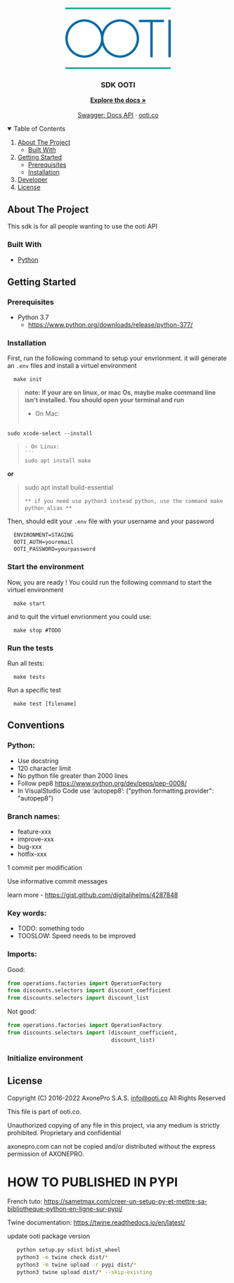 <!-- PROJECT LOGO -->
<br />
<p align="center">
  <a href="https://github.com/axonepro/sdk-ooti/blob/master/README.md">
    <img src="static/logo.png" alt="Logo" width="240" height="140">
  </a>

  <h3 align="center">SDK OOTI</h3>

  <p align="center">
    <a href="https://github.com/axonepro/sdk-ooti/blob/master/README.md"><strong>Explore the docs »</strong></a>
    <br />
    <br />
    <a href="https://app.ooti.co/api/v1/docs/">Swagger: Docs API</a>
    ·
    <a href="https://ooti.co/">ooti.co</a>
  </p>
</p>


<!-- TABLE OF CONTENTS -->
<details open="open">
  <summary>Table of Contents</summary>
  <ol>
    <li>
      <a href="#about-the-project">About The Project</a>
      <ul>
        <li><a href="#built-with">Built With</a></li>
      </ul>
    </li>
    <li>
      <a href="#getting-started">Getting Started</a>
      <ul>
        <li><a href="#prerequisites">Prerequisites</a></li>
        <li><a href="#installation">Installation</a></li>
      </ul>
    </li>
    <li>
        <a href="#developer">Developer</a>
    </li>
    <li><a href="#license">License</a></li>
  </ol>
</details>



<!-- ABOUT THE PROJECT -->
## About The Project

This sdk is for all people wanting to use the ooti API


### Built With

* [Python](https://www.python.org/)


<!-- GETTING STARTED -->
## Getting Started

### Prerequisites

* Python 3.7
  - https://www.python.org/downloads/release/python-377/


### Installation

First, run the following command to setup your envrionment.
it will generate an ```.env``` files and install a virtuel environment

```
  make init
```

>  **note: If your are on linux, or mac Os, maybe make command line isn't installed. You should open your terminal and run**
>  - On Mac:
>  ````
    sudo xcode-select --install
>  ````
>  - On Linux:
>  ```
>  sudo apt install make
  **or**
>  sudo apt install build-essential
>  ```
> ** if you need use python3 instead python, use the command make python_alias **

Then, should edit your ```.env``` file with your username and your password

```
  ENVIRONMENT=STAGING
  OOTI_AUTH=youremail
  OOTI_PASSWORD=yourpassword
```

### Start the environment
Now, you are ready ! You could run the following command to start the virtuel environment
```
  make start
```
and to quit the virtuel envrionment you could use:
```
  make stop #TODO
```

### Run the tests

Run all tests:
```
  make tests
```

Run a specific test
```
  make test [filename]
```


<!-- CONVENTIONS -->
## Conventions

### Python:
* Use docstring
* 120 character limit
* No python file greater than 2000 lines
* Follow pep8 https://www.python.org/dev/peps/pep-0008/
* In VisualStudio Code use ‘autopep8’: ("python.formatting.provider": "autopep8")


### Branch names:
* feature-xxx
* improve-xxx
* bug-xxx
* hotfix-xxx

1 commit per modification

Use informative commit messages

learn more - https://gist.github.com/digitaljhelms/4287848

### Key words:
* TODO: something todo
* TOOSLOW: Speed needs to be improved

### Imports:
Good:
   ```py
   from operations.factories import OperationFactory
   from discounts.selectors import discount_coefficient
   from discounts.selectors import discount_list
   ```
Not good:
   ```py
   from operations.factories import OperationFactory
   from discounts.selectors import (discount_coefficient,
                                    discount_list)
   ```

### Initialize environment


<!-- LICENSE -->
## License

Copyright (C) 2016-2022 AxonePro S.A.S. info@ooti.co All Rights Reserved

This file is part of ooti.co.

Unauthorized copying of any file in this project, via any medium is strictly prohibited. Proprietary and confidential

axonepro.com can not be copied and/or distributed without the express permission of AXONEPRO.

# HOW TO PUBLISHED IN PYPI
French tuto: https://sametmax.com/creer-un-setup-py-et-mettre-sa-bibliotheque-python-en-ligne-sur-pypi/

Twine documentation: https://twine.readthedocs.io/en/latest/

update ooti package version
```sh
   python setup.py sdist bdist_wheel
   python3 -m twine check dist/*
   python3 -m twine upload -r pypi dist/*
   python3 twine upload dist/* --skip-existing
```

<!-- MARKDOWN LINKS & IMAGES -->
[linkedin-url]: https://www.linkedin.com/company/ooti-co/
[linkedin-shield]: https://img.shields.io/badge/-LinkedIn-black.svg?style=for-the-badge&logo=linkedin&colorB=555
[contributors-url]: https://github.com/axonepro/sdk-ooti/graphs/contributors
